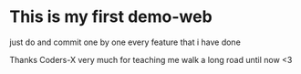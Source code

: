 # This is my first demo-web
just do and commit one by one every feature that i have done

Thanks Coders-X very much for teaching me walk a long road until now <3
